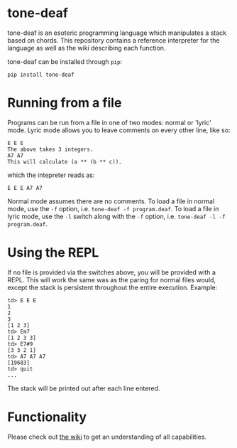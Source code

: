 # tone-deaf

tone-deaf is an esoteric programming language which manipulates a stack based on chords. This repository contains a reference interpreter for the language as well as the wiki describing each function.

tone-deaf can be installed through `pip`:

```
pip install tone-deaf
```

# Running from a file

Programs can be run from a file in one of two modes: normal or 'lyric' mode. Lyric mode allows you to leave comments on every other line, like so:

```
E E E
The above takes 3 integers.
A7 A7
This will calculate (a ** (b ** c)).
```

which the intepreter reads as:

```
E E E A7 A7
```

Normal mode assumes there are no comments. To load a file in normal mode, use the `-f` option, i.e. `tone-deaf -f program.deaf`. To load a file in lyric mode, use the `-l` switch along with the `-f` option, i.e. `tone-deaf -l -f program.deaf`.

# Using the REPL

If no file is provided via the switches above, you will be provided with a REPL. This will work the same was as the paring for normal files would, except the stack is persistent throughout the entire execution. Example:

```
td> E E E
1
2
3
[1 2 3]
td> Em7
[1 2 3 3]
td> E7#9
[3 3 2 1]
td> A7 A7 A7
[19683]
td> quit
...
```

The stack will be printed out after each line entered.

# Functionality

Please check out [the wiki](https://github.com/kade-robertson/tone-deaf/wiki) to get an understanding of all capabilities.
